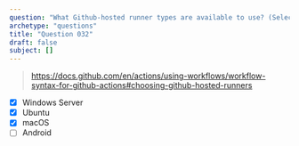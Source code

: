 ```yaml
---
question: "What Github-hosted runner types are available to use? (Select three.)"
archetype: "questions"
title: "Question 032"
draft: false
subject: []
---
```


> https://docs.github.com/en/actions/using-workflows/workflow-syntax-for-github-actions#choosing-github-hosted-runners
- [x] Windows Server
- [x] Ubuntu
- [x] macOS
- [ ] Android
